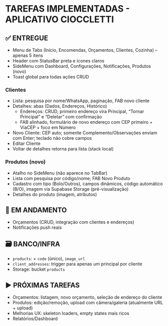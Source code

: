 # TAREFAS IMPLEMENTADAS - APLICATIVO CIOCCLETTI

## ✅ ENTREGUE
- Menu de Tabs (Início, Encomendas, Orçamentos, Clientes, Cozinha) – apenas 5 itens
- Header com StatusBar preta e ícones claros
- SideMenu com Dashboard, Configurações, Notificações, Produtos (novo)
- Toast global para todas ações CRUD

### Clientes
- Lista: pesquisa por nome/WhatsApp, paginação, FAB novo cliente
- Detalhes: abas (Dados, Endereços, Histórico)
  - Endereços: CRUD, primeiro endereço vira Principal, “Tornar Principal” e “Deletar” com confirmação
  - FAB alinhado, formulário de novo endereço com CEP primeiro + ViaCEP + foco em Número
- Novo Cliente: CEP auto; somente Complemento/Observações enviam com Enter; teclado não cobre campos
- Editar Cliente
- Voltar de detalhes retorna para lista (stack local)

### Produtos (novo)
- Atalho no SideMenu (não aparece no TabBar)
- Lista com pesquisa por código/nome; FAB Novo Produto
- Cadastro com tipo (Bolo/Outros), campos dinâmicos, código automático (B/O), imagem via Supabase Storage (pré-visualização)
- Detalhes do produto (imagem, atributos)

## 🔄 EM ANDAMENTO
- Orçamentos (CRUD, integração com clientes e endereços)
- Notificações push reais

## 🗃️ BANCO/INFRA
- `products`: + `code` (único), `image_url`
- `client_addresses`: trigger para apenas um principal por cliente
- Storage: bucket `products`

## ▶️ PRÓXIMAS TAREFAS
- Orçamentos: listagem, novo orçamento, seleção de endereço do cliente
- Produtos: edição/remoção, upload com câmera/galeria (atualmente URL + upload)
- Melhorias UX: skeleton loaders, empty states mais ricos
- Relatórios/Dashboard
